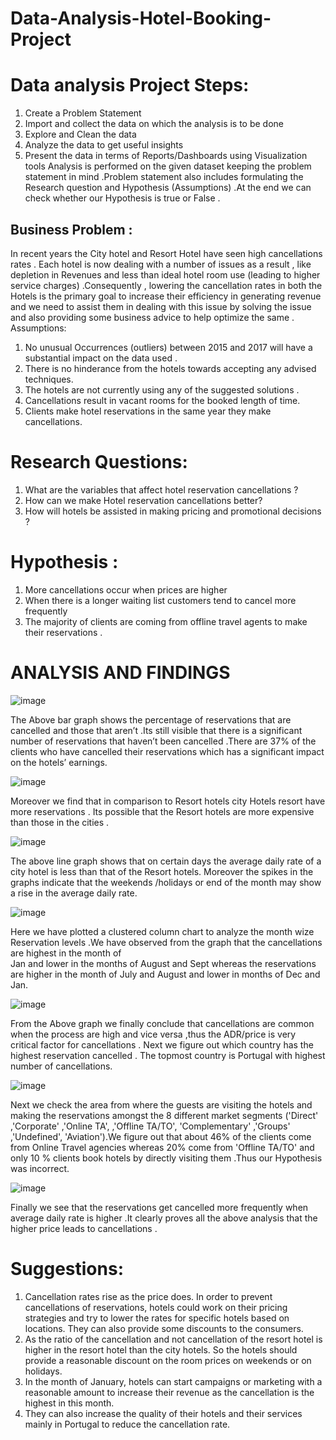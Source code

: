 # Data-Analysis-Hotel-Booking-Project

# Data analysis Project Steps:
1.	Create a Problem Statement
2.	Import and collect the data on which the analysis is to be done
3.	Explore and Clean the data 
4.	Analyze the data to get useful insights 
5.	Present the data in terms of Reports/Dashboards  using Visualization tools 
Analysis is performed on the given  dataset keeping the problem statement in mind .Problem statement also includes formulating the Research question and Hypothesis (Assumptions) .At the end we can check whether our Hypothesis is true or False .

## Business Problem :
In recent years the City hotel and Resort Hotel have seen high cancellations rates . Each hotel is now dealing with a number of issues as a result , like depletion in  Revenues and less than ideal hotel room use (leading to higher service charges) .Consequently , lowering the cancellation rates in both the Hotels is the primary goal to increase their efficiency in generating revenue and we need to assist them in dealing with this issue by solving the issue and also providing some business advice to help optimize the same .
Assumptions:
1)	No unusual Occurrences (outliers) between 2015 and 2017 will have a substantial impact on the data used .
2)	There is no hinderance from the hotels towards accepting any advised techniques.
3)	The hotels are not currently using any of the suggested solutions .
4)	Cancellations result in vacant rooms for the booked length of time.
5)	Clients make hotel reservations in the same year they make cancellations.
   
# Research Questions: 
1)	What are the variables that affect hotel reservation cancellations ?
2)	How can we make Hotel reservation cancellations better?
3)	How will hotels be assisted in making pricing and promotional decisions ?

# Hypothesis :
1)	More cancellations occur when prices  are higher
2)	When there is a longer waiting list customers tend to cancel more frequently 
3)	The majority of clients are coming from offline travel agents to make their reservations  .

# ANALYSIS AND FINDINGS 

![image](https://github.com/Rishavup/Data-Analysis-Hotel-Booking-Project/assets/148663016/527d3635-59ea-401e-9207-14f012208ecc)








The Above bar graph shows the percentage of reservations that are cancelled and those that aren’t .Its still visible that there is a significant number of reservations that 
haven’t been cancelled .There are 37% of the clients who have cancelled their reservations which has a significant impact on the hotels’ earnings.

![image](https://github.com/Rishavup/Data-Analysis-Hotel-Booking-Project/assets/148663016/ed0e3b23-b7c8-49dd-b0be-c3250dec2663)


Moreover we find that in comparison to Resort hotels city Hotels resort have more reservations . Its possible that the Resort hotels are more expensive than those in the cities .

![image](https://github.com/Rishavup/Data-Analysis-Hotel-Booking-Project/assets/148663016/3b0df625-c297-467e-b563-8ad5fcad88b6)






The above line graph shows that on certain days the average daily rate of a city hotel is less than  that of the Resort hotels. Moreover the spikes in the graphs indicate that the 
weekends /holidays or end of the month may show a rise in the average daily rate.

![image](https://github.com/Rishavup/Data-Analysis-Hotel-Booking-Project/assets/148663016/e9a7945b-0fe4-4906-bc75-d96c6a04066e)








 
Here we have plotted a clustered column chart to analyze the month wize Reservation levels .We have observed from the graph that the cancellations are highest in the month of  
Jan and lower in the months of August and Sept whereas the reservations are higher in the month of July and  August and lower  in months of  Dec and Jan.


![image](https://github.com/Rishavup/Data-Analysis-Hotel-Booking-Project/assets/148663016/6c07c589-c757-4bf4-9b84-399e304b7664)









From the Above graph we finally conclude that cancellations are common when the process are high and vice versa ,thus the ADR/price is very critical factor for cancellations .
Next we figure out which country has the highest reservation cancelled . The topmost country is Portugal with highest number of cancellations.

![image](https://github.com/Rishavup/Data-Analysis-Hotel-Booking-Project/assets/148663016/88ef2839-f11f-4fb7-a18c-7b8908efb265)





Next we check the area from where the guests are visiting the hotels and making the reservations amongst the 8 different market segments ('Direct' ,'Corporate' ,'Online TA', ,'Offline TA/TO', 'Complementary' ,'Groups' ,'Undefined', 'Aviation').We figure out that about 46% of the clients come from Online Travel agencies whereas 20% come from  'Offline TA/TO' and only 10 % clients book hotels by directly visiting them .Thus our Hypothesis was incorrect. 

![image](https://github.com/Rishavup/Data-Analysis-Hotel-Booking-Project/assets/148663016/8af1f181-206d-4965-a66b-d2813936965f)



Finally we see that the reservations get cancelled more frequently when average daily rate is higher .It clearly proves all the above analysis that the higher price leads to cancellations .

# Suggestions:
1. Cancellation rates rise as the price does. In order to prevent cancellations of reservations, hotels could work on their pricing strategies and try to lower the rates
   for specific hotels based on locations. They can also provide some discounts to the consumers.
3. As the ratio of the cancellation and not cancellation of the resort hotel is higher in the resort hotel than the city hotels. So the hotels should provide a reasonable
   discount on the room prices on weekends or on holidays.
4. In the month of January, hotels can start campaigns or marketing with a reasonable amount to increase their revenue as the cancellation is the highest in this month.
5. They can also increase the quality of their hotels and their services mainly in Portugal to reduce the cancellation rate.
